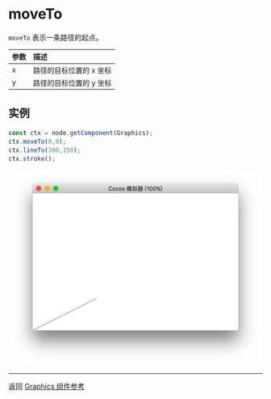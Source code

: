 # moveTo

`moveTo` 表示一条路径的起点。

| 参数 |   描述
| :-------------- | :----------- |
| x | 路径的目标位置的 x 坐标
| y | 路径的目标位置的 y 坐标

## 实例

```ts
const ctx = node.getComponent(Graphics);
ctx.moveTo(0,0);
ctx.lineTo(300,150);
ctx.stroke();
```

![moveTo.png](moveTo.png)

<hr>

返回 [Graphics 组件参考](../graphics.md)
